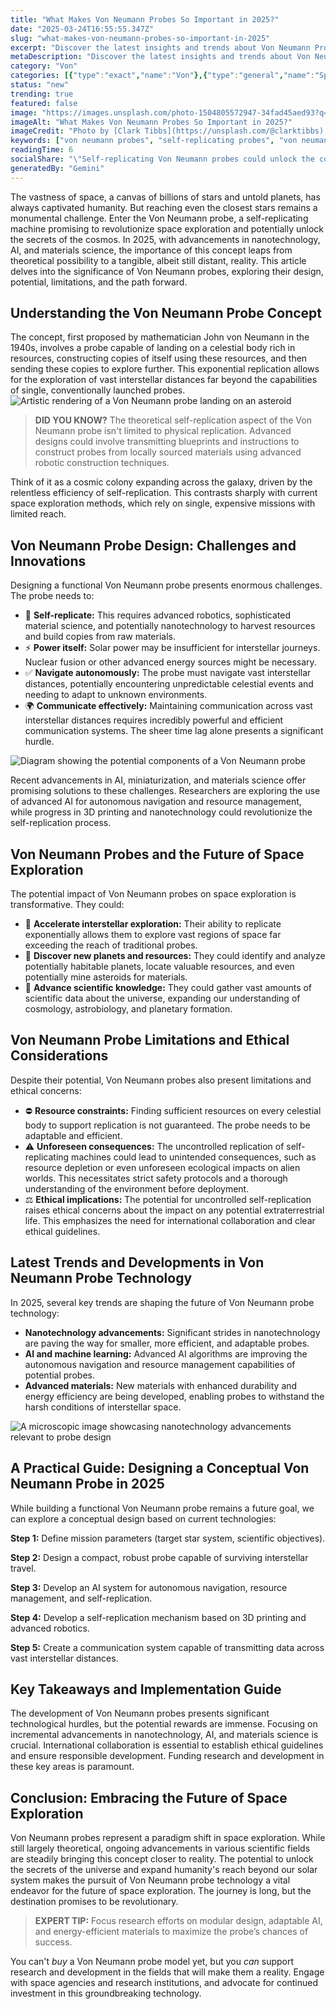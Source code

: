 ```yaml
---
title: "What Makes Von Neumann Probes So Important in 2025?"
date: "2025-03-24T16:55:55.347Z"
slug: "what-makes-von-neumann-probes-so-important-in-2025"
excerpt: "Discover the latest insights and trends about Von Neumann Probes. This comprehensive guide covers everything you need to know about Von Neumann Probes in 2025."
metaDescription: "Discover the latest insights and trends about Von Neumann Probes. This comprehensive guide covers everything you need to know about Von Neumann Probes in 2..."
category: "Von"
categories: [{"type":"exact","name":"Von"},{"type":"general","name":"Space Exploration"},{"type":"medium","name":"Robotics"},{"type":"specific","name":"Interstellar Travel"},{"type":"niche","name":"Autonomous Navigation"}]
status: "new"
trending: true
featured: false
image: "https://images.unsplash.com/photo-1504805572947-34fad45aed93?q=85&w=1200&fit=max&fm=webp&auto=compress"
imageAlt: "What Makes Von Neumann Probes So Important in 2025?"
imageCredit: "Photo by [Clark Tibbs](https://unsplash.com/@clarktibbs) on Unsplash"
keywords: ["von neumann probes", "self-replicating probes", "von neumann probe technology", "interstellar probes", "space exploration technology", "von neumann probe design", "buy von neumann probe model", "self-replicating machine", "future of space exploration", "von neumann probe limitations"]
readingTime: 6
socialShare: "\"Self-replicating Von Neumann probes could unlock the cosmos, but their potential for uncontrolled growth raises profound ethical questions we must address now.\""
generatedBy: "Gemini"
---
```




The vastness of space, a canvas of billions of stars and untold planets, has always captivated humanity.  But reaching even the closest stars remains a monumental challenge.  Enter the Von Neumann probe, a self-replicating machine promising to revolutionize space exploration and potentially unlock the secrets of the cosmos. In 2025, with advancements in nanotechnology, AI, and materials science, the importance of this concept leaps from theoretical possibility to a tangible, albeit still distant, reality. This article delves into the significance of Von Neumann probes, exploring their design, potential, limitations, and the path forward.

## Understanding the Von Neumann Probe Concept

The concept, first proposed by mathematician John von Neumann in the 1940s, involves a probe capable of landing on a celestial body rich in resources, constructing copies of itself using these resources, and then sending these copies to explore further.  This exponential replication allows for the exploration of vast interstellar distances far beyond the capabilities of single, conventionally launched probes. ![Artistic rendering of a Von Neumann probe landing on an asteroid](https://images.unsplash.com/photo-1451187580459-43490279c0fa?q=85&w=1200&fit=max&fm=webp&auto=compress)

> **DID YOU KNOW?**  The theoretical self-replication aspect of the Von Neumann probe isn't limited to physical replication.  Advanced designs could involve transmitting blueprints and instructions to construct probes from locally sourced materials using advanced robotic construction techniques.

Think of it as a cosmic colony expanding across the galaxy, driven by the relentless efficiency of self-replication.  This contrasts sharply with current space exploration methods, which rely on single, expensive missions with limited reach.

## Von Neumann Probe Design: Challenges and Innovations

Designing a functional Von Neumann probe presents enormous challenges.  The probe needs to:

* 🔑 **Self-replicate:** This requires advanced robotics, sophisticated material science, and potentially nanotechnology to harvest resources and build copies from raw materials.
* ⚡ **Power itself:**  Solar power may be insufficient for interstellar journeys.  Nuclear fusion or other advanced energy sources might be necessary.
* ✅ **Navigate autonomously:**  The probe must navigate vast interstellar distances, potentially encountering unpredictable celestial events and needing to adapt to unknown environments.
* 🌍 **Communicate effectively:**  Maintaining communication across vast interstellar distances requires incredibly powerful and efficient communication systems.  The sheer time lag alone presents a significant hurdle.

![Diagram showing the potential components of a Von Neumann probe](https://images.unsplash.com/photo-1484417894907-623942c8ee29?q=85&w=1200&fit=max&fm=webp&auto=compress)

Recent advancements in AI, miniaturization, and materials science offer promising solutions to these challenges.  Researchers are exploring the use of advanced AI for autonomous navigation and resource management, while progress in 3D printing and nanotechnology could revolutionize the self-replication process.

## Von Neumann Probes and the Future of Space Exploration

The potential impact of Von Neumann probes on space exploration is transformative.  They could:

* 🚀 **Accelerate interstellar exploration:**  Their ability to replicate exponentially allows them to explore vast regions of space far exceeding the reach of traditional probes.
* 🔭 **Discover new planets and resources:**  They could identify and analyze potentially habitable planets, locate valuable resources, and even potentially mine asteroids for materials.
* 🔬 **Advance scientific knowledge:**  They could gather vast amounts of scientific data about the universe, expanding our understanding of cosmology, astrobiology, and planetary formation.

## Von Neumann Probe Limitations and Ethical Considerations

Despite their potential, Von Neumann probes also present limitations and ethical concerns:

* ⛔ **Resource constraints:**  Finding sufficient resources on every celestial body to support replication is not guaranteed.  The probe needs to be adaptable and efficient.
* ⚠️ **Unforeseen consequences:**  The uncontrolled replication of self-replicating machines could lead to unintended consequences, such as resource depletion or even unforeseen ecological impacts on alien worlds.  This necessitates strict safety protocols and a thorough understanding of the environment before deployment.
* ⚖️ **Ethical implications:**  The potential for uncontrolled self-replication raises ethical concerns about the impact on any potential extraterrestrial life.  This emphasizes the need for international collaboration and clear ethical guidelines.

## Latest Trends and Developments in Von Neumann Probe Technology

In 2025, several key trends are shaping the future of Von Neumann probe technology:

* **Nanotechnology advancements:**  Significant strides in nanotechnology are paving the way for smaller, more efficient, and adaptable probes.
* **AI and machine learning:**  Advanced AI algorithms are improving the autonomous navigation and resource management capabilities of potential probes.
* **Advanced materials:**  New materials with enhanced durability and energy efficiency are being developed, enabling probes to withstand the harsh conditions of interstellar space.

![A microscopic image showcasing nanotechnology advancements relevant to probe design](https://images.unsplash.com/photo-1517976487492-5750f3195933?q=85&w=1200&fit=max&fm=webp&auto=compress)

##  A Practical Guide: Designing a Conceptual Von Neumann Probe in 2025

While building a functional Von Neumann probe remains a future goal, we can explore a conceptual design based on current technologies:

**Step 1:** Define mission parameters (target star system, scientific objectives).

**Step 2:** Design a compact, robust probe capable of surviving interstellar travel.

**Step 3:** Develop an AI system for autonomous navigation, resource management, and self-replication.

**Step 4:**  Develop a self-replication mechanism based on 3D printing and advanced robotics.

**Step 5:**  Create a communication system capable of transmitting data across vast interstellar distances.

##  Key Takeaways and Implementation Guide

The development of Von Neumann probes presents significant technological hurdles, but the potential rewards are immense.  Focusing on incremental advancements in nanotechnology, AI, and materials science is crucial.  International collaboration is essential to establish ethical guidelines and ensure responsible development.  Funding research and development in these key areas is paramount.

## Conclusion: Embracing the Future of Space Exploration

Von Neumann probes represent a paradigm shift in space exploration. While still largely theoretical, ongoing advancements in various scientific fields are steadily bringing this concept closer to reality.  The potential to unlock the secrets of the universe and expand humanity's reach beyond our solar system makes the pursuit of Von Neumann probe technology a vital endeavor for the future of space exploration.  The journey is long, but the destination promises to be revolutionary.



> **EXPERT TIP:**  Focus research efforts on modular design, adaptable AI, and energy-efficient materials to maximize the probe’s chances of success.

You can't *buy* a Von Neumann probe model yet, but you *can* support research and development in the fields that will make them a reality.  Engage with space agencies and research institutions, and advocate for continued investment in this groundbreaking technology.
